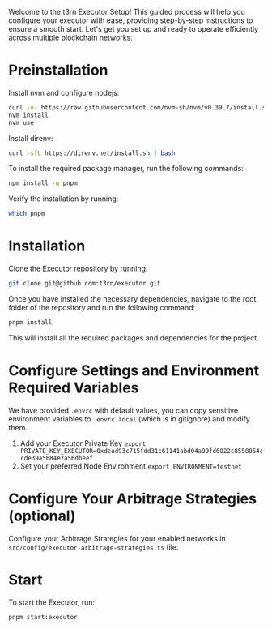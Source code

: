 Welcome to the t3rn Executor Setup! This guided process will help you configure your executor with ease, providing step-by-step instructions to ensure a smooth start. Let's get you set up and ready to operate efficiently across multiple blockchain networks.

# Preinstallation

Install nvm and configure nodejs:

```bash
curl -o- https://raw.githubusercontent.com/nvm-sh/nvm/v0.39.7/install.sh | bash
nvm install
nvm use
```

Install direnv:

```bash
curl -sfL https://direnv.net/install.sh | bash
```

To install the required package manager, run the following commands:

```bash
npm install -g pnpm
```

Verify the installation by running:

```bash
which pnpm
```

# Installation

Clone the Executor repository by running:

```bash
git clone git@github.com:t3rn/executor.git
```

Once you have installed the necessary dependencies, navigate to the root folder of the repository and run the following command:

```bash
pnpm install
```

This will install all the required packages and dependencies for the project.

# Configure Settings and Environment Required Variables

We have provided `.envrc` with default values, you can copy sensitive environment variables to `.envrc.local` (which is in gitignore) and modify them.

1. Add your Executor Private Key `export PRIVATE_KEY_EXECUTOR=0xdead93c715fdd31c61141abd04a99fd6822c8558854ccde39a5684e7a56dbeef`
2. Set your preferred Node Environment `export ENVIRONMENT=testnet`

# Configure Your Arbitrage Strategies (optional)

Configure your Arbitrage Strategies for your enabled networks in `src/config/executor-arbitrage-strategies.ts` file.

# Start

To start the Executor, run:

```bash
pnpm start:executor
```